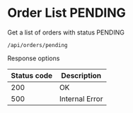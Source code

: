 Order List PENDING
===================

Get a list of orders with status PENDING

```shell title="Method <span class='color-method'>GET</span>"
/api/orders/pending
```

Response options

| Status code                          | Description    |
|--------------------------------------|----------------|
| <span class='color-200'>200</span>   | OK             |
| <span class='color-error'>500</span> | Internal Error |